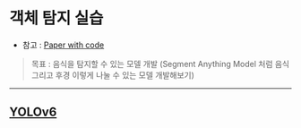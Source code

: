 # 객체 탐지 실습
- 참고 : [Paper with code](https://paperswithcode.com/task/object-detection)
> 목표 : 음식을 탐지할 수 있는 모델 개발 (Segment Anything Model 처럼 음식 그리고 후경 이렇게 나눌 수 있는 모델 개발해보기)

---

## [YOLOv6](https://github.com/meituan/YOLOv6)


